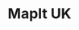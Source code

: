 ---
schema: default
title: MapIt UK
organization: mySociety
notes: "Convert UK postcodes and geographical coordinates to administrative areas.\r\n\r\nMapIt API access starts at £20/mth, and is free for low-volume non-profit use. "
resources:
  - name: MapIt API
    url: 'https://mapit.mysociety.org/'
    format: api
license: ''
category:
  - APIs
  - Geodata
  - United Kingdom
  - 'GE2017'
maintainer: mySociety
maintainer_email: mapit@mysociety.org
last_modified: ''
more_info: 'https://mapit.mysociety.org/'
---
